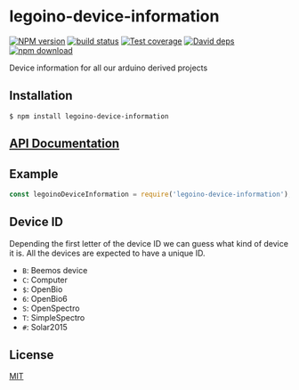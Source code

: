 # legoino-device-information

[![NPM version][npm-image]][npm-url]
[![build status][travis-image]][travis-url]
[![Test coverage][codecov-image]][codecov-url]
[![David deps][david-image]][david-url]
[![npm download][download-image]][download-url]

Device information for all our arduino derived projects

## Installation

`$ npm install legoino-device-information`

## [API Documentation](https://hackuarium.github.io/legoino-device-information/)

## Example

```js
const legoinoDeviceInformation = require('legoino-device-information');
```

## Device ID

Depending the first letter of the device ID we can guess what kind of device it is. All the devices are expected to have a unique ID.

- `B`: Beemos device
- `C`: Computer
- `$`: OpenBio
- `6`: OpenBio6
- `S`: OpenSpectro
- `T`: SimpleSpectro
- `#`: Solar2015

## License

[MIT](./LICENSE)

[npm-image]: https://img.shields.io/npm/v/legoino-device-information.svg?style=flat-square
[npm-url]: https://www.npmjs.com/package/legoino-device-information
[travis-image]: https://img.shields.io/travis/cheminfo-js/legoino-device-information/master.svg?style=flat-square
[travis-url]: https://travis-ci.org/cheminfo-js/legoino-device-information
[codecov-image]: https://img.shields.io/codecov/c/github/cheminfo-js/legoino-device-information.svg?style=flat-square
[codecov-url]: https://codecov.io/gh/cheminfo-js/legoino-device-information
[david-image]: https://img.shields.io/david/cheminfo-js/legoino-device-information.svg?style=flat-square
[david-url]: https://david-dm.org/cheminfo-js/legoino-device-information
[download-image]: https://img.shields.io/npm/dm/legoino-device-information.svg?style=flat-square
[download-url]: https://www.npmjs.com/package/legoino-device-information
